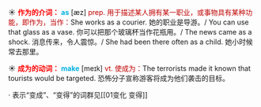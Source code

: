 ☀ <font color="red">**作为的介词：**</font>
<font color="sky blue">**as**</font> [æz] 
<font color="#c00000">prep. 用于描述某人拥有某一职业，或事物具有某种功能，即作为，当作：</font>She works as a courier. 她的职业是导游。/ You can use that glass as a vase. 你可以把那个玻璃杯当作花瓶用。/ The news came as a shock. 消息传来，令人震惊。/ She had been there often as a child. 她小时候常去那里。

☀ <font color="red">**成为的动词：**</font>
<font color="sky blue">**make**</font> [meɪk] 
<font color="#c00000">vt. 使成为：</font>The terrorists made it known that tourists would be targeted. 恐怖分子宣称游客将成为他们袭击的目标。

· 表示“变成”、“变得”的词群见[[01变化 变得]]
